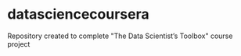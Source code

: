 datasciencecoursera
===================

Repository created to complete "The Data Scientist’s Toolbox" course project
